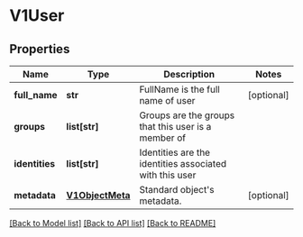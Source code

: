 # V1User

## Properties
Name | Type | Description | Notes
------------ | ------------- | ------------- | -------------
**full_name** | **str** | FullName is the full name of user | [optional] 
**groups** | **list[str]** | Groups are the groups that this user is a member of | 
**identities** | **list[str]** | Identities are the identities associated with this user | 
**metadata** | [**V1ObjectMeta**](V1ObjectMeta.md) | Standard object&#39;s metadata. | [optional] 

[[Back to Model list]](../README.md#documentation-for-models) [[Back to API list]](../README.md#documentation-for-api-endpoints) [[Back to README]](../README.md)



